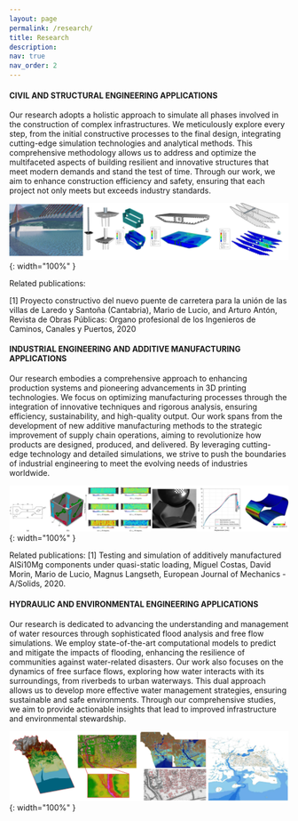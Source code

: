 ```yaml
---
layout: page
permalink: /research/
title: Research
description:
nav: true
nav_order: 2
---
```


#### CIVIL AND STRUCTURAL ENGINEERING APPLICATIONS

Our research adopts a holistic approach to simulate all phases involved in the construction of complex infrastructures. We meticulously explore every step, from the initial constructive processes to the final design, integrating cutting-edge simulation technologies and analytical methods. This comprehensive methodology allows us to address and optimize the multifaceted aspects of building resilient and innovative structures that meet modern demands and stand the test of time. Through our work, we aim to enhance construction efficiency and safety, ensuring that each project not only meets but exceeds industry standards. 

![CIVIL](/assets/img/CIVIL.jpg){: width="100%" }

Related publications:

[1] Proyecto constructivo del nuevo puente de carretera para la unión de las villas de Laredo y Santoña (Cantabria), Mario de Lucio, and Arturo Antón, Revista de Obras Públicas: Organo profesional de los Ingenieros de Caminos, Canales y Puertos, 2020

#### INDUSTRIAL ENGINEERING AND ADDITIVE MANUFACTURING APPLICATIONS

Our research embodies a comprehensive approach to enhancing production systems and pioneering advancements in 3D printing technologies. We focus on optimizing manufacturing processes through the integration of innovative techniques and rigorous analysis, ensuring efficiency, sustainability, and high-quality output. Our work spans from the development of new additive manufacturing methods to the strategic improvement of supply chain operations, aiming to revolutionize how products are designed, produced, and delivered. By leveraging cutting-edge technology and detailed simulations, we strive to push the boundaries of industrial engineering to meet the evolving needs of industries worldwide.

![INDUSTRIAL](/assets/img/INDUSTRIAL.jpg){: width="100%" }

Related publications:
[1] Testing and simulation of additively manufactured AlSi10Mg components under quasi-static loading, Miguel Costas, David Morin, Mario de Lucio, Magnus Langseth, European Journal of Mechanics - A/Solids, 2020.

#### HYDRAULIC AND ENVIRONMENTAL ENGINEERING APPLICATIONS

Our research is dedicated to advancing the understanding and management of water resources through sophisticated flood analysis and free flow simulations. We employ state-of-the-art computational models to predict and mitigate the impacts of flooding, enhancing the resilience of communities against water-related disasters. Our work also focuses on the dynamics of free surface flows, exploring how water interacts with its surroundings, from riverbeds to urban waterways. This dual approach allows us to develop more effective water management strategies, ensuring sustainable and safe environments. Through our comprehensive studies, we aim to provide actionable insights that lead to improved infrastructure and environmental stewardship.

![HYDRAULIC](/assets/img/HYDRAULIC.jpg){: width="100%" }

